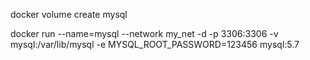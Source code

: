 docker volume create mysql

docker run --name=mysql --network my_net -d -p 3306:3306 -v mysql:/var/lib/mysql -e MYSQL_ROOT_PASSWORD=123456 mysql:5.7